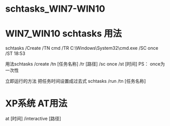 # schtasks_WIN7-WIN10
  
# WIN7_WIN10 schtasks 用法
  
schtasks /Create  /TN cmd /TR C:\Windows\System32\cmd.exe /SC once /ST 18:53
  
用法schtasks /create /tn [任务名称] /tr [路径] /sc once /st [时间]    PS： once为一次性
  
立即运行的方法 把任务时间设置成过去式 schtasks /run /tn [任务名称]
  
# XP系统 AT用法
  
at [时间] /interactive [路径]
